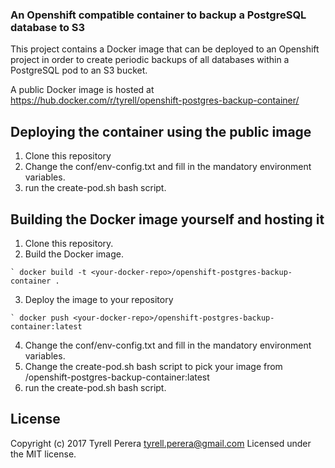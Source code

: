 ### An Openshift compatible container to backup a PostgreSQL database to S3

This project contains a Docker image that can be deployed to an Openshift project in order to create periodic backups of all databases within a PostgreSQL pod to an S3 bucket.

A public Docker image is hosted at https://hub.docker.com/r/tyrell/openshift-postgres-backup-container/ 

## Deploying the container using the public image

  1. Clone this repository
  2. Change the conf/env-config.txt and fill in the mandatory environment variables. 
  3. run the create-pod.sh bash script.
  
## Building the Docker image yourself and hosting it

  1. Clone this repository.
  2. Build the Docker image.
  
    ` docker build -t <your-docker-repo>/openshift-postgres-backup-container .
    
  3. Deploy the image to your repository 
  
    ` docker push <your-docker-repo>/openshift-postgres-backup-container:latest
    
  4. Change the conf/env-config.txt and fill in the mandatory environment variables. 
  5. Change the create-pod.sh bash script to pick your image from <your-docker-repo>/openshift-postgres-backup-container:latest
  6. run the create-pod.sh bash script.

## License
Copyright (c) 2017 Tyrell Perera <tyrell.perera@gmail.com>
Licensed under the MIT license.
